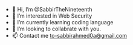 - 👋 Hi, I’m @SabbirTheNineteenth
- 👀 I’m interested in Web Security
- 🌱 I’m currently learning coding language
- 💞️ I’m looking to collabrate with you.
- 📫 Contact me to-sabbirahmed0a@gmail.com

<!---
SabbirTheNineteenth/SabbirTheNineteenth is a ✨ special ✨ repository because its `README.md` (this file) appears on your GitHub profile.
You can click the Preview link to take a look at your changes.
--->

